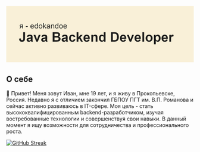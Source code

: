 ![Баннер](header.png)

## О себе
👋 Привет! Меня зовут Иван, мне 19 лет, и я живу в Прокопьевске, Россия. Недавно я с отличием закончил ГБПОУ ПГТ им. В.П. Романова и сейчас активно развиваюсь в IT-сфере. Моя цель - стать высококвалифицированным backend-разработчиком, изучая востребованные технологии и совершенствуя свои навыки. В данный момент я ищу возможности для сотрудничества и профессионального роста.

[![GitHub Streak](https://github-readme-streak-stats.herokuapp.com?user=edokandoe&theme=burnt-neon&border_radius=0&locale=ru&date_format=j%2Fn%5B%2FY%5D&exclude_days=Sat&card_width=1000)](https://git.io/streak-stats)
